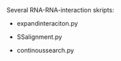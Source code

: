 Several RNA-RNA-interaction skripts:

- expandinteraciton.py

- SSalignment.py

- continoussearch.py
